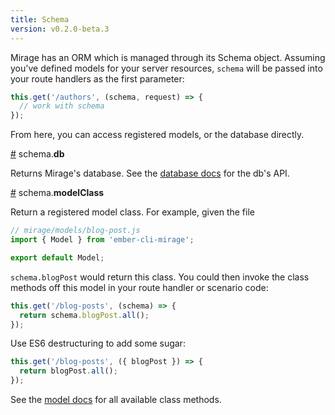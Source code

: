 ```yaml
---
title: Schema
version: v0.2.0-beta.3
---
```


Mirage has an ORM which is managed through its Schema object. Assuming you've defined models for your server resources, `schema` will be passed into your route handlers as the first parameter:

```js
this.get('/authors', (schema, request) => {
  // work with schema
});
```

From here, you can access registered models, or the database directly.

<a name="database" href="#database">#</a> schema.<b>db</b>

Returns Mirage's database. See the [database docs](../database) for the db's API.

<a name="modelClass" href="#modelClass">#</a> schema.<b>modelClass</b>

Return a registered model class. For example, given the file

```js
// mirage/models/blog-post.js
import { Model } from 'ember-cli-mirage';

export default Model;
```

`schema.blogPost` would return this class. You could then invoke the class methods off this model in your route handler or scenario code:

```js
this.get('/blog-posts', (schema) => {
  return schema.blogPost.all();
});
```

Use ES6 destructuring to add some sugar:

```js
this.get('/blog-posts', ({ blogPost }) => {
  return blogPost.all();
});
```

See the [model docs](../models) for all available class methods.
